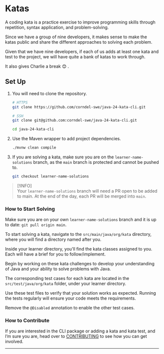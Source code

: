 # Katas

A coding kata is a practice exercise to improve programming skills through repetition, syntax application, and
problem-solving.

Since we have a group of nine developers, it makes sense to make the katas public and share the different approaches to
solving each problem.

Given that we have nine developers, if each of us adds at least one kata and test to the project, we will have quite a
bank of katas to work through.

It also gives Charlie a break :blush: .

## Set Up

1. You will need to clone the repository.

    ```bash
    # HTTPS
    git clone https://github.com/corndel-swe/java-24-kata-cli.git
    
    # SSH
    git clone git@github.com:corndel-swe/java-24-kata-cli.git
    
    cd java-24-kata-cli
    ```

2. Use the Maven wrapper to add project dependencies.

    ```bash
    ./mvnw clean compile
    ```

3. If you are solving a kata, make sure you are on the `learner-name-solutions` branch, as the `main` branch is protected and cannot
   be pushed to.

    ```bash
    git checkout learner-name-solutions
    ```

> [!INFO]  
> Your `learner-name-solutions` branch will need a PR open to be added to main. At the end of the day, each PR will be merged into
`main`.

### How to Start Solving

Make sure you are on your own `learner-name-solutions` branch and it is up to date: `git pull origin main`.

To start solving a kata, navigate to the `src/main/java/org/kata` directory, where you will find a directory named after
you.

Inside your learner directory, you'll find the kata classes assigned to you. Each will have a brief for you to
follow/implement.

Begin by working on these kata challenges to develop your understanding of Java and your ability to solve problems with
Java.

The corresponding test cases for each kata are located in the `src/test/java/org/kata` folder, under your learner
directory.

Use these test files to verify that your solution works as expected. Running the tests regularly will ensure your code
meets the requirements.

Remove the `@Disabled` annotation to enable the other test cases.

### How to Contribute

If you are interested in the CLI package or adding a kata and kata test, and I’m sure you are, head over
to [CONTRIBUTING](./CONTRIBUTING.md) to see how you can get involved.

---
